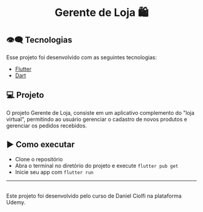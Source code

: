 <br>
<center>
<p align="center">
  <h1> Gerente de Loja 🛍</h1>
</p></center>

## 👁‍🗨 Tecnologias

Esse projeto foi desenvolvido com as seguintes tecnologias:

- [Flutter](https://flutter.dev/)
- [Dart](https://dart.dev/)

## 💻 Projeto

O projeto Gerente de Loja, consiste em um aplicativo complemento do "loja virtual", permitindo ao usuário gerenciar o cadastro de novos produtos e gerenciar os pedidos recebidos.

## ▶️ Como executar

- Clone o repositório
- Abra o terminal no diretório do projeto e execute `flutter pub get`
- Inicie seu app com `flutter run`

---
<br>
Este projeto foi desenvolvido pelo curso de Daniel Ciolfi na plataforma Udemy.
